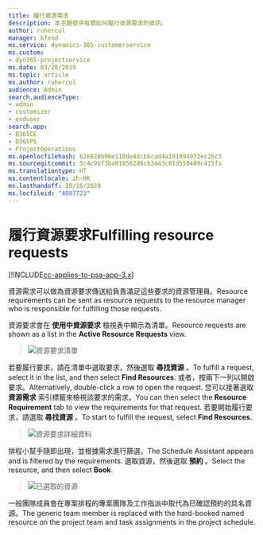 ```yaml
---
title: 履行資源需求
description: 本主題提供有關如何履行資源需求的資訊。
author: ruhercul
manager: kfend
ms.service: dynamics-365-customerservice
ms.custom:
- dyn365-projectservice
ms.date: 03/28/2019
ms.topic: article
ms.author: ruhercul
audience: Admin
search.audienceType:
- admin
- customizer
- enduser
search.app:
- D365CE
- D365PS
- ProjectOperations
ms.openlocfilehash: 626828b96e110de4dcb6cad4a191994972ec26c3
ms.sourcegitcommit: 5c4c9bf3ba018562d6cb3443c01d550489c415fa
ms.translationtype: HT
ms.contentlocale: zh-HK
ms.lasthandoff: 10/16/2020
ms.locfileid: "4087723"
---
```

# <a name="fulfilling-resource-requests"></a><span data-ttu-id="5a4db-103">履行資源要求</span><span class="sxs-lookup"><span data-stu-id="5a4db-103">Fulfilling resource requests</span></span>

[!INCLUDE[cc-applies-to-psa-app-3.x](../includes/cc-applies-to-psa-app-3x.md)]

<span data-ttu-id="5a4db-104">資源需求可以做為資源要求傳送給負責滿足這些要求的資源管理員。</span><span class="sxs-lookup"><span data-stu-id="5a4db-104">Resource requirements can be sent as resource requests to the resource manager who is responsible for fulfilling those requests.</span></span>

<span data-ttu-id="5a4db-105">資源要求會在 **使用中資源要求** 檢視表中顯示為清單。</span><span class="sxs-lookup"><span data-stu-id="5a4db-105">Resource requests are shown as a list in the **Active Resource Requests** view.</span></span>

> ![資源要求清單](media/Resource-Management-image59.png)

<span data-ttu-id="5a4db-107">若要履行要求，請在清單中選取要求，然後選取 **尋找資源** 。</span><span class="sxs-lookup"><span data-stu-id="5a4db-107">To fulfill a request, select it in the list, and then select **Find Resources**.</span></span> <span data-ttu-id="5a4db-108">或者，按兩下一列以開啟要求。</span><span class="sxs-lookup"><span data-stu-id="5a4db-108">Alternatively, double-click a row to open the request.</span></span> <span data-ttu-id="5a4db-109">您可以接著選取 **資源需求** 索引標籤來檢視該要求的需求。</span><span class="sxs-lookup"><span data-stu-id="5a4db-109">You can then select the **Resource Requirement** tab to view the requirements for that request.</span></span> <span data-ttu-id="5a4db-110">若要開始履行要求，請選取 **尋找資源** 。</span><span class="sxs-lookup"><span data-stu-id="5a4db-110">To start to fulfill the request, select **Find Resources**.</span></span>

> ![資源要求詳細資料](media/Resource-Management-image60.png)

<span data-ttu-id="5a4db-112">排程小幫手隨即出現，並根據需求進行篩選。</span><span class="sxs-lookup"><span data-stu-id="5a4db-112">The Schedule Assistant appears and is filtered by the requirements.</span></span> <span data-ttu-id="5a4db-113">選取資源，然後選取 **預約** 。</span><span class="sxs-lookup"><span data-stu-id="5a4db-113">Select the resource, and then select **Book**.</span></span>

> ![已選取的資源](media/Resource-Management-image61.png)

<span data-ttu-id="5a4db-115">一般團隊成員會在專案排程的專案團隊及工作指派中取代為已確認預約的具名資源。</span><span class="sxs-lookup"><span data-stu-id="5a4db-115">The generic team member is replaced with the hard-booked named resource on the project team and task assignments in the project schedule.</span></span>

